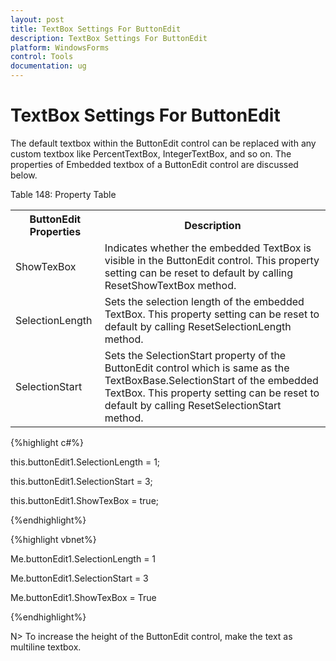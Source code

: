 ```yaml
---
layout: post
title: TextBox Settings For ButtonEdit
description: TextBox Settings For ButtonEdit
platform: WindowsForms
control: Tools
documentation: ug
---
```


# TextBox Settings For ButtonEdit

The default textbox within the ButtonEdit control can be replaced with any custom textbox like PercentTextBox, IntegerTextBox, and so on. The properties of Embedded textbox of a ButtonEdit control are discussed below.

Table 148: Property Table

<table>
<tr>
<th>
ButtonEdit Properties</th><th>
Description</th></tr>
<tr>
<td>
ShowTexBox</td><td>
Indicates whether the embedded TextBox is visible in the ButtonEdit control. This property setting can be reset to default by calling ResetShowTextBox method.</td></tr>
<tr>
<td>
SelectionLength</td><td>
Sets the selection length of the embedded TextBox. This property setting can be reset to default by calling ResetSelectionLength method.</td></tr>
<tr>
<td>
SelectionStart</td><td>
Sets the SelectionStart property of the ButtonEdit control which is same as the TextBoxBase.SelectionStart of the embedded TextBox. This property setting can be reset to default by calling ResetSelectionStart method.</td></tr>
</table>


{%highlight c#%}



this.buttonEdit1.SelectionLength = 1;

this.buttonEdit1.SelectionStart = 3;

this.buttonEdit1.ShowTexBox = true;

{%endhighlight%}

{%highlight vbnet%}



Me.buttonEdit1.SelectionLength = 1

Me.buttonEdit1.SelectionStart = 3

Me.buttonEdit1.ShowTexBox = True

{%endhighlight%}


 N> To increase the height of the ButtonEdit control, make the text as multiline textbox.